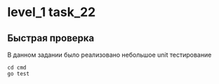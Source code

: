 # level_1 task_22

## Быстрая проверка

В данном задании было реализовано небольшое unit тестирование

```
cd cmd
go test
```
